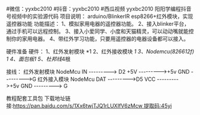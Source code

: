 #微信：yyxbc2010  #抖音：yyxbc2010 #西瓜视频 yyxbc2010 
阳阳学编程抖音号视频中的实验源代码
项目说明：
arduino/BlinkerIR
esp8266+红外模块，实现遥控器功能
功能描述：
  1、模拟家用电器的遥控器功能。
  2、接入blinker平台，通过手机可以远程控制。
  3、接入小爱同学、小度和天猫精灵，可以动动嘴就能控制你的家用电器。
  4、带红外学习功能，只要用遥控器的电器设备都可以接入。

硬件准备
硬件：
1、红外发射模块 *1
2、红外接收模块 *1
3、Nodemcu(826612f) *1
4、面包板*1
5、杜邦线*4根

接线：
红外发射模块	NodeMcu
IN	---------> D2
+5V	--------->+5v
GND	--------->G
红外接入模块	NodeMcu
DAT	--------->D5
VCC	--------->+5v
GND	---------> G

教程配套工具包
下载地址链接:https://pan.baidu.com/s/1Xx6twjTJQ1rLUXIfV6zMcw 提取码:45yi